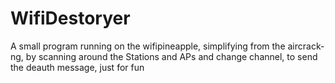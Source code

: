 # WifiDestoryer
A small program running on the wifipineapple, simplifying from the aircrack-ng, by scanning around the Stations and APs and change channel, to send the deauth message, just for fun
